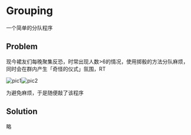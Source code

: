 # Grouping
 一个简单的分队程序

## Problem

现今裙友们每晚聚集反恐，时常出现人数>6的情况，使用掷骰的方法分队麻烦，同时会在群内产生「奇怪的仪式」氛围，RT

![pic1](https://i.loli.net/2020/04/23/dqMWInvESmogP8l.png)![pic2](https://i.loli.net/2020/04/23/sNnZFYd1LhHwrmR.png)

为避免麻烦，于是随便敲了该程序

## Solution

略
